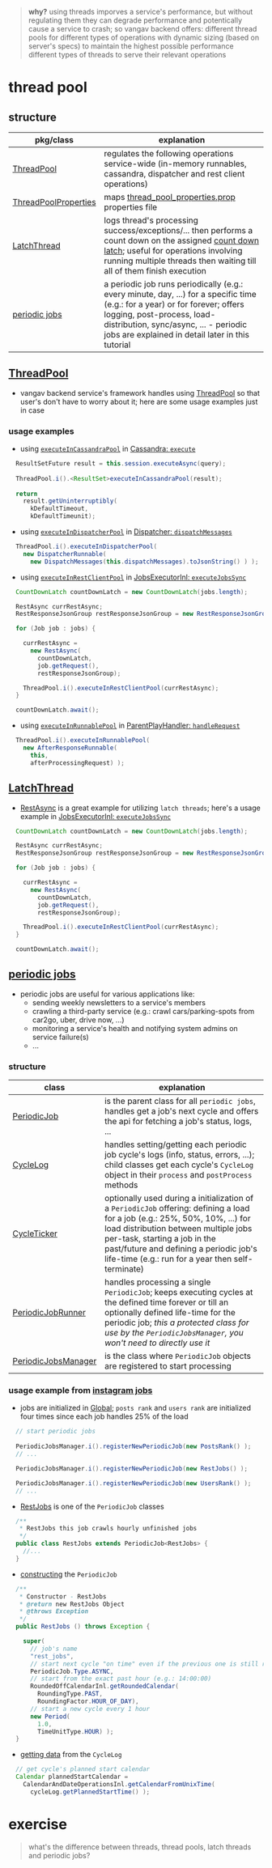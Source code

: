 
> **why?** using threads imporves a service's performance, but without regulating them they can degrade performance and potentically cause a service to crash; so vangav backend offers:
> different thread pools for different types of operations with dynamic sizing (based on server's specs) to maintain the highest possible performance
> different types of threads to serve their relevant operations

# thread pool

## structure

| pkg/class | explanation |
| ----- | ----------- |
| [ThreadPool](https://github.com/vangav/vos_backend/blob/master/src/com/vangav/backend/thread_pool/ThreadPool.java) | regulates the following operations service-wide (in-memory runnables, cassandra, dispatcher and rest client operations) |
| [ThreadPoolProperties](https://github.com/vangav/vos_backend/blob/master/src/com/vangav/backend/thread_pool/ThreadPoolProperties.java) | maps [thread_pool_properties.prop](https://github.com/vangav/vos_backend/blob/master/prop/thread_pool_properties.prop) properties file |
| [LatchThread](https://github.com/vangav/vos_backend/blob/master/src/com/vangav/backend/thread_pool/LatchThread.java) | logs thread's processing success/exceptions/... then performs a count down on the assigned [count down latch](https://docs.oracle.com/javase/7/docs/api/java/util/concurrent/CountDownLatch.html); useful for operations involving running multiple threads then waiting till all of them finish execution |
| [periodic jobs](https://github.com/vangav/vos_backend/tree/master/src/com/vangav/backend/thread_pool/periodic_jobs) | a periodic job runs periodically (e.g.: every minute, day, ...) for a specific time (e.g.: for a year) or for forever; offers logging, post-process, load-distribution, sync/async, ... - periodic jobs are explained in detail later in this tutorial |

## [ThreadPool](https://github.com/vangav/vos_backend/blob/master/src/com/vangav/backend/thread_pool/ThreadPool.java)

+ vangav backend service's framework handles using [ThreadPool](https://github.com/vangav/vos_backend/blob/master/src/com/vangav/backend/thread_pool/ThreadPool.java) so that user's don't have to worry about it; here are some usage examples just in case

### usage examples

+ using [`executeInCassandraPool`](https://github.com/vangav/vos_backend/blob/master/src/com/vangav/backend/thread_pool/ThreadPool.java#L192) in [Cassandra: `execute`](https://github.com/vangav/vos_backend/blob/master/src/com/vangav/backend/cassandra/Cassandra.java#L550)

```java
  ResultSetFuture result = this.session.executeAsync(query);
  
  ThreadPool.i().<ResultSet>executeInCassandraPool(result);
  
  return
    result.getUninterruptibly(
      kDefaultTimeout,
      kDefaultTimeunit);
```

+ using [`executeInDispatcherPool`](https://github.com/vangav/vos_backend/blob/master/src/com/vangav/backend/thread_pool/ThreadPool.java#L216) in [Dispatcher: `dispatchMessages`](https://github.com/vangav/vos_backend/blob/master/src/com/vangav/backend/dispatcher/Dispatcher.java#L212)

```java
  ThreadPool.i().executeInDispatcherPool(
    new DispatcherRunnable(
      new DispatchMessages(this.dispatchMessages).toJsonString() ) );
```

+ using [`executeInRestClientPool`](https://github.com/vangav/vos_backend/blob/master/src/com/vangav/backend/thread_pool/ThreadPool.java#L228) in [JobsExecutorInl: `executeJobsSync`](https://github.com/vangav/vos_backend/blob/master/src/com/vangav/backend/networks/jobs/JobsExecutorInl.java#L126)

```java
  CountDownLatch countDownLatch = new CountDownLatch(jobs.length);

  RestAsync currRestAsync;
  RestResponseJsonGroup restResponseJsonGroup = new RestResponseJsonGroup();

  for (Job job : jobs) {

    currRestAsync =
      new RestAsync(
        countDownLatch,
        job.getRequest(),
        restResponseJsonGroup);

    ThreadPool.i().executeInRestClientPool(currRestAsync);
  }

  countDownLatch.await();
```

+ using [`executeInRunnablePool`](https://github.com/vangav/vos_backend/blob/master/src/com/vangav/backend/thread_pool/ThreadPool.java#L180) in [ParentPlayHandler: `handleRequest`](https://github.com/vangav/vos_backend/blob/master/src/com/vangav/backend/play_framework/ParentPlayHandler.java#L392)

```java
  ThreadPool.i().executeInRunnablePool(
    new AfterResponseRunnable(
      this,
      afterProcessingRequest) );
```

## [LatchThread](https://github.com/vangav/vos_backend/blob/master/src/com/vangav/backend/thread_pool/LatchThread.java)

+ [RestAsync](https://github.com/vangav/vos_backend/blob/master/src/com/vangav/backend/networks/rest_client/RestAsync.java) is a great example for utilizing `latch threads`; here's a usage example in [JobsExecutorInl: `executeJobsSync`](https://github.com/vangav/vos_backend/blob/master/src/com/vangav/backend/networks/jobs/JobsExecutorInl.java#L113)

```java
  CountDownLatch countDownLatch = new CountDownLatch(jobs.length);

  RestAsync currRestAsync;
  RestResponseJsonGroup restResponseJsonGroup = new RestResponseJsonGroup();

  for (Job job : jobs) {

    currRestAsync =
      new RestAsync(
        countDownLatch,
        job.getRequest(),
        restResponseJsonGroup);

    ThreadPool.i().executeInRestClientPool(currRestAsync);
  }

  countDownLatch.await();
```

## [periodic jobs](https://github.com/vangav/vos_backend/tree/master/src/com/vangav/backend/thread_pool/periodic_jobs)

+ periodic jobs are useful for various applications like:
  + sending weekly newsletters to a service's members
  + crawling a third-party service (e.g.: crawl cars/parking-spots from car2go, uber, drive now, ...)
  + monitoring a service's health and notifying system admins on service failure(s)
  + ...

### structure

| class | explanation |
| ----- | ----------- |
| [PeriodicJob](https://github.com/vangav/vos_backend/blob/master/src/com/vangav/backend/thread_pool/periodic_jobs/PeriodicJob.java) | is the parent class for all `periodic jobs`, handles get a job's next cycle and offers the api for fetching a job's status, logs, ... |
| [CycleLog](https://github.com/vangav/vos_backend/blob/master/src/com/vangav/backend/thread_pool/periodic_jobs/CycleLog.java) | handles setting/getting each periodic job cycle's logs (info, status, errors, ...); child classes get each cycle's `CycleLog` object in their `process` and `postProcess` methods |
| [CycleTicker](https://github.com/vangav/vos_backend/blob/master/src/com/vangav/backend/thread_pool/periodic_jobs/CycleTicker.java) | optionally used during a initialization of a `PeriodicJob` offering: defining a load for a job (e.g.: 25%, 50%, 10%, ...) for load distribution between multiple jobs per-task, starting a job in the past/future and defining a periodic job's life-time (e.g.: run for a year then self-terminate) |
| [PeriodicJobRunner](https://github.com/vangav/vos_backend/blob/master/src/com/vangav/backend/thread_pool/periodic_jobs/PeriodicJobRunner.java) | handles processing a single `PeriodicJob`; keeps executing cycles at the defined time forever or till an optionally defined life-time for the periodic job; *this a protected class for use by the `PeriodicJobsManager`, you won't need to directly use it* |
| [PeriodicJobsManager](https://github.com/vangav/vos_backend/blob/master/src/com/vangav/backend/thread_pool/periodic_jobs/PeriodicJobsManager.java) | is the class where `PeriodicJob` objects are registered to start processing |

### usage example from [instagram jobs](https://github.com/vangav/vos_instagram_jobs)

+ jobs are initialized in [Global](https://github.com/vangav/vos_instagram_jobs/blob/master/app/Global.java#L145); `posts rank` and `users rank` are initialized four times since each job handles 25% of the load

```java
  // start periodic jobs
        
  PeriodicJobsManager.i().registerNewPeriodicJob(new PostsRank() );
  // ...

  PeriodicJobsManager.i().registerNewPeriodicJob(new RestJobs() );

  PeriodicJobsManager.i().registerNewPeriodicJob(new UsersRank() );
  // ...
```

+ [RestJobs](https://github.com/vangav/vos_instagram_jobs/blob/master/app/com/vangav/vos_instagram_jobs/periodic_jobs/rest_jobs/RestJobs.java#L78) is one of the `PeriodicJob` classes

```java
  /**
   * RestJobs this job crawls hourly unfinished jobs
   */
  public class RestJobs extends PeriodicJob<RestJobs> {
    //...
  }
```

+ [constructing](https://github.com/vangav/vos_instagram_jobs/blob/master/app/com/vangav/vos_instagram_jobs/periodic_jobs/rest_jobs/RestJobs.java#L87) the `PeriodicJob`

```java
  /**
   * Constructor - RestJobs
   * @return new RestJobs Object
   * @throws Exception
   */
  public RestJobs () throws Exception {

    super(
      // job's name
      "rest_jobs",
      // start next cycle "on time" even if the previous one is still running
      PeriodicJob.Type.ASYNC,
      // start from the exact past hour (e.g.: 14:00:00)
      RoundedOffCalendarInl.getRoundedCalendar(
        RoundingType.PAST,
        RoundingFactor.HOUR_OF_DAY),
      // start a new cycle every 1 hour
      new Period(
        1.0,
        TimeUnitType.HOUR) );
  }
```

+ [getting data](https://github.com/vangav/vos_instagram_jobs/blob/master/app/com/vangav/vos_instagram_jobs/periodic_jobs/rest_jobs/RestJobs.java#L110) from the `CycleLog`

```java
  // get cycle's planned start calendar
  Calendar plannedStartCalendar =
    CalendarAndDateOperationsInl.getCalendarFromUnixTime(
      cycleLog.getPlannedStartTime() );
```

# exercise

> what's the difference between threads, thread pools, latch threads and periodic jobs?
